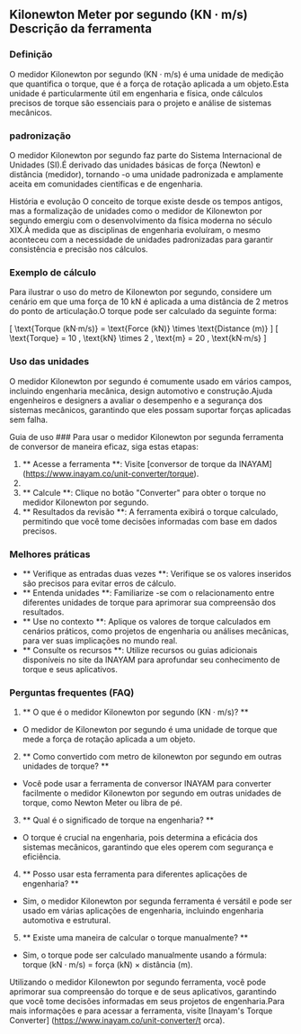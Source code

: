 ## Kilonewton Meter por segundo (KN · m/s) Descrição da ferramenta

### Definição
O medidor Kilonewton por segundo (KN · m/s) é uma unidade de medição que quantifica o torque, que é a força de rotação aplicada a um objeto.Esta unidade é particularmente útil em engenharia e física, onde cálculos precisos de torque são essenciais para o projeto e análise de sistemas mecânicos.

### padronização
O medidor Kilonewton por segundo faz parte do Sistema Internacional de Unidades (SI).É derivado das unidades básicas de força (Newton) e distância (medidor), tornando -o uma unidade padronizada e amplamente aceita em comunidades científicas e de engenharia.

História e evolução
O conceito de torque existe desde os tempos antigos, mas a formalização de unidades como o medidor de Kilonewton por segundo emergiu com o desenvolvimento da física moderna no século XIX.À medida que as disciplinas de engenharia evoluíram, o mesmo aconteceu com a necessidade de unidades padronizadas para garantir consistência e precisão nos cálculos.

### Exemplo de cálculo
Para ilustrar o uso do metro de Kilonewton por segundo, considere um cenário em que uma força de 10 kN é aplicada a uma distância de 2 metros do ponto de articulação.O torque pode ser calculado da seguinte forma:

\[ \text{Torque (kN·m/s)} = \text{Force (kN)} \times \text{Distance (m)} \]
\[ \text{Torque} = 10 \, \text{kN} \times 2 \, \text{m} = 20 \, \text{kN·m/s} \]

### Uso das unidades
O medidor Kilonewton por segundo é comumente usado em vários campos, incluindo engenharia mecânica, design automotivo e construção.Ajuda engenheiros e designers a avaliar o desempenho e a segurança dos sistemas mecânicos, garantindo que eles possam suportar forças aplicadas sem falha.

Guia de uso ###
Para usar o medidor Kilonewton por segunda ferramenta de conversor de maneira eficaz, siga estas etapas:
1. ** Acesse a ferramenta **: Visite [conversor de torque da INAYAM] (https://www.inayam.co/unit-converter/torque).
2.
3. ** Calcule **: Clique no botão "Converter" para obter o torque no medidor Kilonewton por segundo.
4. ** Resultados da revisão **: A ferramenta exibirá o torque calculado, permitindo que você tome decisões informadas com base em dados precisos.

### Melhores práticas
- ** Verifique as entradas duas vezes **: Verifique se os valores inseridos são precisos para evitar erros de cálculo.
- ** Entenda unidades **: Familiarize -se com o relacionamento entre diferentes unidades de torque para aprimorar sua compreensão dos resultados.
- ** Use no contexto **: Aplique os valores de torque calculados em cenários práticos, como projetos de engenharia ou análises mecânicas, para ver suas implicações no mundo real.
- ** Consulte os recursos **: Utilize recursos ou guias adicionais disponíveis no site da INAYAM para aprofundar seu conhecimento de torque e seus aplicativos.

### Perguntas frequentes (FAQ)

1. ** O que é o medidor Kilonewton por segundo (KN · m/s)? **
- O medidor de Kilonewton por segundo é uma unidade de torque que mede a força de rotação aplicada a um objeto.

2. ** Como convertido com metro de kilonewton por segundo em outras unidades de torque? **
- Você pode usar a ferramenta de conversor INAYAM para converter facilmente o medidor Kilonewton por segundo em outras unidades de torque, como Newton Meter ou libra de pé.

3. ** Qual é o significado de torque na engenharia? **
- O torque é crucial na engenharia, pois determina a eficácia dos sistemas mecânicos, garantindo que eles operem com segurança e eficiência.

4. ** Posso usar esta ferramenta para diferentes aplicações de engenharia? **
- Sim, o medidor Kilonewton por segunda ferramenta é versátil e pode ser usado em várias aplicações de engenharia, incluindo engenharia automotiva e estrutural.

5. ** Existe uma maneira de calcular o torque manualmente? **
- Sim, o torque pode ser calculado manualmente usando a fórmula: torque (kN · m/s) = força (kN) × distância (m).

Utilizando o medidor Kilonewton por segundo ferramenta, você pode aprimorar sua compreensão do torque e de seus aplicativos, garantindo que você tome decisões informadas em seus projetos de engenharia.Para mais informações e para acessar a ferramenta, visite [Inayam's Torque Converter] (https://www.inayam.co/unit-converter/t orca).